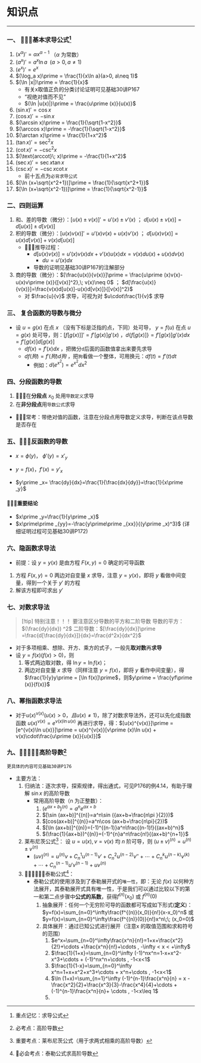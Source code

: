 # 知识点

---

### 一、 🌟🌟🌟基本求导公式[^1]

1. $(x^\alpha)\prime = \alpha x^{\alpha -1}$ （$\alpha$ 为常数） 
2. $(a^x)\prime =a^x\ln a\;\;(a>0,a\neq 1)$
3. $(e^x)\prime = e^x$
4. $(\log_a x)\prime = \frac{1}{x\ln a}(a>0, a\neq 1)$
5. $(\ln |x|)\prime = \frac{1}{x}$
	- 有关x取值正负的分类讨论证明可见基础30讲P167
	- “视绝对值而不见”
	- $(\ln |u(x)|)\prime = \frac{u\prime (x)}{u(x)}$ 
6. $(\sin x)\prime = \cos x$
7. $(\cos x)\prime = -\sin x$ 
8. $(\arcsin x)\prime = \frac{1}{\sqrt{1-x^2}}$
9. $(\arccos x)\prime = -\frac{1}{\sqrt{1-x^2}}$
10. $(\arctan x)\prime = \frac{1}{1+x^2}$ 
11. $(\tan x)\prime = \sec ^2 x$ 
12. $(\cot x)\prime=-\csc ^2 x$
13. $(\text{arccot}\; x)\prime = -\frac{1}{1+x^2}$
14. $(\sec x)\prime = \sec x\tan x$
15. $(\csc x)\prime = -\csc x\cot x$
	- 前十五点为`必背求导公式`
16. $[\ln (x+\sqrt{x^2+1})]\prime = \frac{1}{\sqrt{x^2+1}}$
17. $[\ln (x+\sqrt{x^2-1})]\prime = \frac{1}{\sqrt{x^2-1}}$ 

### 二、四则运算

1. 和、差的导数（微分）：$[u(x)\pm v(x)]\prime = u\prime (x)\pm v\prime (x)$ ； $d[u(x)\pm v(x)]=d[u(x)]\pm d[v(x)]$ 
2. 积的导数（微分）：$[u(x)v(x)]\prime = u\prime (x)v(x)+u(x)v\prime (x)$ ； $d[u(x)v(x)]=u(x)d[v(x)]+v(x)d[u(x)]$
	- 🌟🌟🌟推导过程：
		- $d[u(x)v(x)]=u\prime (x)v(x)dx+v\prime (x)u(x)dx=v(x)du(x)+u(x)dv(x)$
			- $du = u\prime (x)dx$
		- 导数的证明见基础30讲P167的注解部分
3. 商的导数（微分）：$[\frac{u(x)}{v(x)}]\prime = \frac{u\prime (x)v(x)- u(x)v\prime (x)}{[v(x)]^2},\; v(x)\neq 0$ ； $d[\frac{u(x)}{v(x)}]=\frac{v(x)d[u(x)]-u(x)d[v(x)]}{[v(x)]^2}$ 
	- 对 $\frac{u}{v}$ 求导，可视为对 $u\cdot\frac{1}{v}$ 求导

### 三、 复合函数的导数与微分

- 设 $u=g(x)$ 在点 $x$ （没有下标是泛指的点，下同）处可导，  $y=f(u)$ 在点 $u=g(x)$ 处可导，则：$[f[g(x)]]\prime = f\prime [g(x)]g\prime (x)$ ，$d\{f[g(x)]\}=f\prime [g(x)]g\prime (x)dx=f\prime [g(x)]d[g(x)]$ 
	- $df(x)=f\prime (x)dx$ ，把微分`d`后面的函数值拿出来要先求导
	- $df(狗)=f\prime (狗) d狗$ ，把`狗`看做一个整体，可用换元：$df(t)=f\prime (t)dt$ 
		- 例如：$d(e^{x^2})=e^{x^2}dx^2$ 

### 四、分段函数的导数

1. 🌟🌟🌟在**分段点** $x_0$ 处用`导数定义`求导
2. 在**非分段点**用`导数公式`求导

- 🌟🌟🌟常考：带绝对值的函数，注意在分段点用导数定义求导，判断在该点导数是否存在
### 五、🌟🌟🌟反函数的导数

- $x = \phi (y)$， $\phi\prime (y) = x\prime _y$ 
- $y = f(x)$，$f\prime (x)=y\prime _x$

- $y\prime _x= \frac{dy}{dx}=\frac{1}{\frac{dx}{dy}}=\frac{1}{x\prime _y}$   
#### 🌟🌟🌟重要结论

- $x\prime _y=\frac{1}{y\prime _x}$
- $x\prime\prime _{yy}=-\frac{y\prime\prime _{xx}}{(y\prime _x)^3}$ (详细证明过程可见基础30讲P172)
### 六、隐函数求导法

- 前提：设 $y=y(x)$ 是由方程 $F(x, y)=0$ 确定的可导函数
1. 方程 $F(x, y) = 0$ 两边对自变量 $x$ 求导，注意 $y=y(x)$，即将 $y$ 看做中间变量，得到一个关于 $y\prime$ 的方程
2. 解该方程即可求出 $y\prime$ 

### 七、对数求导法

>[!tip] 特别注意！！！
>要注意区分导数的平方和二阶导数
>导数的平方：$(\frac{dy}{dx}) ^2$
>二阶导数：$[\frac{dy}{dx}]\prime =\frac{d[\frac{dy}{dx}]}{dx}=\frac{d^2x}{dx^2}$

- 对于多项相乘、想除、开方、乘方的式子，一般先**取对数**再**求导**
- 设 $y=f(x)(f(x)>0)$，则
	1. 等式两边取对数，得 $\ln y=\ln f(x)$；
	2. 两边对自变量 $x$ 求导（同样注意 $y=f(x)$，即将 $y$ 看作中间变量），得 $\frac{1}{y}y\prime = [\ln f(x)]\prime$，则$y\prime = \frac{yf\prime (x)}{f(x)}$ 
### 八、幂指函数求导法

- 对于$u(x)^{v(x)}(u(x)>0，且u(x)\neq 1)$，除了对数求导法外，还可以先化成指数函数 $u(x)^{v(x)}=e^{v(x)\ln u(x)}$ 再进行求导，得：$[u(x)^{v(x)}]\prime = [e^{v(x)\ln u(x)}]\prime = u(x)^{v(x)}[v\prime (x)\ln u(x) + v(x)\cdot\frac{u\prime (x)}{u(x)}]$ 

### 九、🌟🌟🌟🌟🌟**高阶导数**[^2]

```
更具体的内容可见基础30讲P176
```
- 主要方法：
	1. 归纳法：逐次求导，探索规律，得出通式，可见P176的例4.14，有助于理解 $\sin x$ 的高阶导数
		- 常用高阶导数（n 为正整数）：
			1. $(e^{ax+b})^{(n)}=a^ne^{ax+b}$
			2. $[\sin (ax+b)]^{(n)}=a^n\sin ({ax+b+\frac{n\pi }{2}})$
			3. $[cos(ax+b)]^{(n)}=a^n\cos (ax+b+\frac{n\pi}{2})$
			4. $[\ln (ax+b)]^{(n)}=(-1)^{(n-1)}a^n\frac{(n-1)!}{(ax+b)^n}$
			5. $(\frac{1}{ax+b})^{(n)}=(-1)^{n}a^n\frac{n!}{(ax+b)^{n+1}}$ 
	2. 莱布尼茨公式[^4]： 设 $u=u(x),v=v(x)$ 均 $n$ 阶可导，则 $(u\pm v)^{(n)}=u^{(n)}\pm v^{(n)}$
		- $(uv)^{(n)}=u^{(n)}v+C_n^1u^{(n-1)}v\prime+C_n^2u^{(n-2)}v\prime\prime+\cdots +C_n^ku^{(n-k)}v^{(k)}+\cdots +C_n^{(n-1)}u\prime v^{(n-1)}+uv^{(n)}$    
	3. 🌟🌟🌟🌟🌟🌟泰勒公式[^3]：
		- 泰勒公式的使用涉及到了泰勒展开式的`唯一性`，即：无论 $f(x)$ 以何种方法展开，其泰勒展开式具有唯一性，于是我们可以通过比较以下的第一和第二点步骤中**公式的系数**，获得$f^{(n)}(x_0)$ 或 $f^{(n)}(0)$ 
			1. 抽象展开：任何一个无穷阶可导的函数都可写成如下形式(**定义**)：$y=f(x)=\sum_{n=0}^\infty\frac{f^{(n)}(x_0)}{n!}(x-x_0)^n$ 或 $y=f(x)=\sum_{n=0}^\infty\frac{f^{(n)}(0)}{n!}x^n\;\; (x_0=0)$ 
			2. 具体展开：通过已知公式进行展开（注意x 的取值范围和求和符号的范围）
				1. $e^x=\sum_{n=0}^\infty\frac{x^n}{n!}=1+x+\frac{x^2}{2!}+\cdots +\frac{x^n}{n!}+\cdots , -\infty < x < +\infty$ 
				2. $\frac{1}{1+x}=\sum_{n=0}^\infty (-1)^nx^n=1-x+x^2-x^3+\cdots + (-1)^nx^n+\cdots , -1<x<1$ 
				3. $\frac{1}{1-x}=\sum_{n=0}^\infty x^n=1+x+x^2+x^3+\cdots + x^n+\cdots , -1<x<1$ 
				4. $\ln (1+x)=\sum_{n=1}^\infty (-1)^{n-1}\frac{x^n}{n} = x -\frac{x^2}{2}+\frac{x^3}{3}-\frac{x^4}{4}+\cdots + (-1)^{n-1}\frac{x^n}{n}+ \cdots , -1<x\leq 1$  
				5. 

[^1]: 重点记忆：求导公式
[^2]: 必考点：高阶导数
[^3]: 🌟必会考点：泰勒公式求高阶导数
[^4]: 重要考点：莱布尼茨公式（用于求两式相乘的高阶导数）